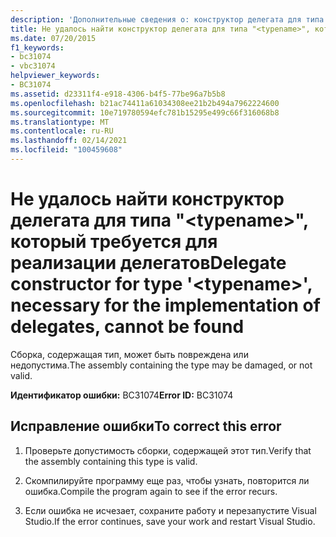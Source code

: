 ```yaml
---
description: 'Дополнительные сведения о: конструктор делегата для типа " <typename> ", необходимый для реализации делегатов, не найден'
title: Не удалось найти конструктор делегата для типа "<typename>", который требуется для реализации делегатов
ms.date: 07/20/2015
f1_keywords:
- bc31074
- vbc31074
helpviewer_keywords:
- BC31074
ms.assetid: d23311f4-e918-4306-b4f5-77be96a7b5b8
ms.openlocfilehash: b21ac74411a61034308ee21b2b494a7962224600
ms.sourcegitcommit: 10e719780594efc781b15295e499c66f316068b8
ms.translationtype: MT
ms.contentlocale: ru-RU
ms.lasthandoff: 02/14/2021
ms.locfileid: "100459608"
---
```

# <a name="delegate-constructor-for-type-typename-necessary-for-the-implementation-of-delegates-cannot-be-found"></a><span data-ttu-id="06f23-103">Не удалось найти конструктор делегата для типа "\<typename>", который требуется для реализации делегатов</span><span class="sxs-lookup"><span data-stu-id="06f23-103">Delegate constructor for type '\<typename>', necessary for the implementation of delegates, cannot be found</span></span>

<span data-ttu-id="06f23-104">Сборка, содержащая тип, может быть повреждена или недопустима.</span><span class="sxs-lookup"><span data-stu-id="06f23-104">The assembly containing the type may be damaged, or not valid.</span></span>  
  
 <span data-ttu-id="06f23-105">**Идентификатор ошибки:** BC31074</span><span class="sxs-lookup"><span data-stu-id="06f23-105">**Error ID:** BC31074</span></span>  
  
## <a name="to-correct-this-error"></a><span data-ttu-id="06f23-106">Исправление ошибки</span><span class="sxs-lookup"><span data-stu-id="06f23-106">To correct this error</span></span>  
  
1. <span data-ttu-id="06f23-107">Проверьте допустимость сборки, содержащей этот тип.</span><span class="sxs-lookup"><span data-stu-id="06f23-107">Verify that the assembly containing this type is valid.</span></span>  
  
2. <span data-ttu-id="06f23-108">Скомпилируйте программу еще раз, чтобы узнать, повторится ли ошибка.</span><span class="sxs-lookup"><span data-stu-id="06f23-108">Compile the program again to see if the error recurs.</span></span>  
  
3. <span data-ttu-id="06f23-109">Если ошибка не исчезает, сохраните работу и перезапустите Visual Studio.</span><span class="sxs-lookup"><span data-stu-id="06f23-109">If the error continues, save your work and restart Visual Studio.</span></span>  
